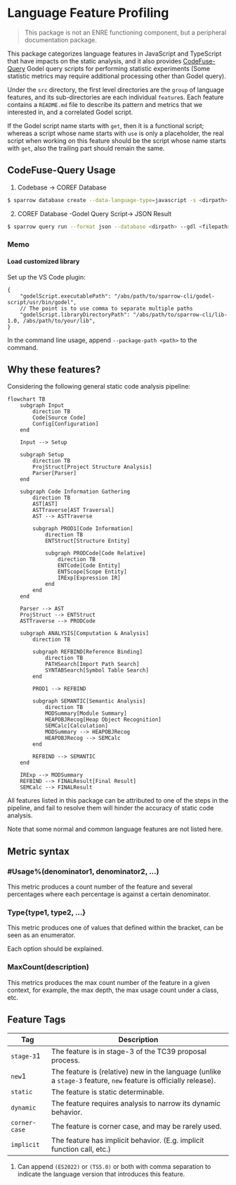 # Language Feature Profiling

> This package is not an ENRE functioning component, but a peripheral documentation
> package.

This package categorizes language features in JavaScript and TypeScript that have impacts
on the static analysis, and it also
provides [CodeFuse-Query](https://github.com/codefuse-ai/CodeFuse-Query) Godel query
scripts for performing statistic experiments (Some statistic metrics may require
additional processing other than Godel query).

Under the `src` directory, the first level directories are the `group` of language
features, and its sub-directories are each individual `feature`s. Each feature contains
a `README.md` file to describe its pattern and metrics that we interested in, and a
correlated Godel script.

If the Godel script name starts with `get`, then it is a functional script; whereas a
script whose name starts with `use` is only a placeholder, the real script when
working on this feature should be the script whose name starts with `get`, also the
trailing part should remain the same.

## CodeFuse-Query Usage

1. Codebase -> COREF Database

```bash
$ sparrow database create --data-language-type=javascript -s <dirpath> -o <savedirname>
```

2. COREF Database -Godel Query Script-> JSON Result

```bash
$ sparrow query run --format json --database <dirpath> --gdl <filepath> --output <dirpath>
```

### Memo

#### Load customized library

Set up the VS Code plugin:

```json5
{
    "godelScript.executablePath": "/abs/path/to/sparrow-cli/godel-script/usr/bin/godel",
    // The point is to use comma to separate multiple paths
    "godelScript.libraryDirectoryPath": "/abs/path/to/sparrow-cli/lib-1.0, /abs/path/to/your/lib",
}
```

In the command line usage, append `--package-path <path>` to the command.

## Why these features?

Considering the following general static code analysis pipeline:

```mermaid
flowchart TB
    subgraph Input
        direction TB
        Code[Source Code]
        Config[Configuration]
    end

    Input --> Setup

    subgraph Setup
        direction TB
        ProjStruct[Project Structure Analysis]
        Parser[Parser]
    end

    subgraph Code Information Gathering
        direction TB
        AST[AST]
        ASTTraverse[AST Traversal]
        AST --> ASTTraverse

        subgraph PROD1[Code Information]
            direction TB
            ENTStruct[Structure Entity]

            subgraph PRODCode[Code Relative]
                direction TB
                ENTCode[Code Entity]
                ENTScope[Scope Entity]
                IRExp[Expression IR]
            end
        end
    end

    Parser --> AST
    ProjStruct --> ENTStruct
    ASTTraverse --> PRODCode

    subgraph ANALYSIS[Computation & Analysis]
        direction TB

        subgraph REFBIND[Reference Binding]
            direction TB
            PATHSearch[Import Path Search]
            SYNTABSearch[Symbol Table Search]
        end

        PROD1 --> REFBIND

        subgraph SEMANTIC[Semantic Analysis]
            direction TB
            MODSummary[Module Summary]
            HEAPOBJRecog[Heap Object Recognition]
            SEMCalc[Calculation]
            MODSummary --> HEAPOBJRecog
            HEAPOBJRecog --> SEMCalc
        end

        REFBIND --> SEMANTIC
    end

    IRExp --> MODSummary
    REFBIND --> FINALResult[Final Result]
    SEMCalc --> FINALResult
```

All features listed in this package can be attributed to one of the steps in the pipeline,
and fail to resolve them will hinder the accuracy of static code analysis.

Note that some normal and common language features are not listed here.

## Metric syntax

### #Usage%(denominator1, denominator2, ...)

This metric produces a count number of the feature and several percentages where each
percentage is against a certain denominator.

### Type{type1, type2, ...}

This metric produces one of values that defined within the bracket, can be seen as an
enumerator.

Each option should be explained.

### MaxCount(description)

This metrics produces the max count number of the feature in a given context, for example,
the max depth, the max usage count under a class, etc.

## Feature Tags

| Tag           | Description                                                                                                      |
|---------------|------------------------------------------------------------------------------------------------------------------|
| `stage-3`1    | The feature is in stage-3 of the TC39 proposal process.                                                          |
| `new`1        | The feature is (relative) new in the language (unlike a `stage-3` feature, `new` feature is officially release). |
| `static`      | The feature is static determinable.                                                                              |
| `dynamic`     | The feature requires analysis to narrow its dynamic behavior.                                                    |
| `corner-case` | The feature is corner case, and may be rarely used.                                                              |
| `implicit`    | The feature has implicit behavior. (E.g. implicit function call, etc.)                                           |

1. Can append `(ES2022)` or `(TS5.0)` or both with comma separation to indicate the
   language version that introduces
   this feature.
